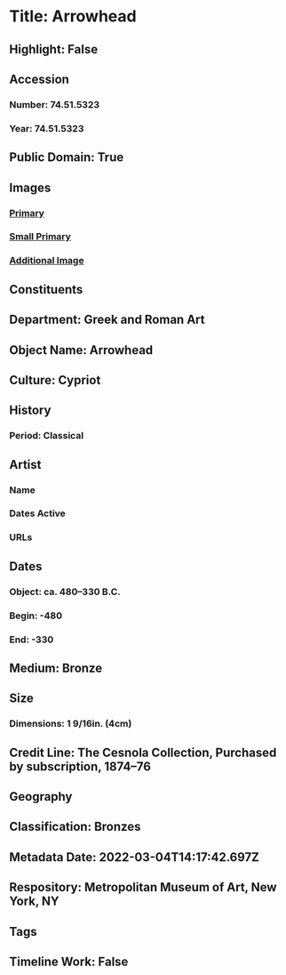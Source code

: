 # Title: Arrowhead
## Highlight: False
## Accession
### Number: 74.51.5323
### Year: 74.51.5323
## Public Domain: True
## Images
### [Primary](https://images.metmuseum.org/CRDImages/gr/original/DP9044.jpg)
### [Small Primary](https://images.metmuseum.org/CRDImages/gr/web-large/DP9044.jpg)
### [Additional Image](https://images.metmuseum.org/CRDImages/gr/original/DP9044_74.51.5323.jpg)
## Constituents
## Department: Greek and Roman Art
## Object Name: Arrowhead
## Culture: Cypriot
## History
### Period: Classical
## Artist
### Name
### Dates Active
### URLs
## Dates
### Object: ca. 480–330 B.C.
### Begin: -480
### End: -330
## Medium: Bronze
## Size
### Dimensions: 1 9/16in. (4cm)
## Credit Line: The Cesnola Collection, Purchased by subscription, 1874–76
## Geography
## Classification: Bronzes
## Metadata Date: 2022-03-04T14:17:42.697Z
## Respository: Metropolitan Museum of Art, New York, NY
## Tags
## Timeline Work: False
